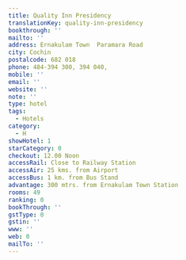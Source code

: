 ```yaml
---
title: Quality Inn Presidency
translationKey: quality-inn-presidency
bookthrough: ''
mailto: ''
address: Ernakulam Town  Paramara Road
city: Cochin
postalcode: 682 018
phone: 484-394 300, 394 040,
mobile: ''
email: ''
website: ''
note: ''
type: hotel
tags:
  - Hotels
category:
  - H
showHotel: 1
starCategory: 0
checkout: 12.00 Noon
accessRail: Close to Railway Station
accessAir: 25 kms. from Airport
accessBus: 1 km. from Bus Stand
advantage: 300 mtrs. from Ernakulam Town Station
rooms: 49
ranking: 0
bookThrough: ''
gstType: 0
gstin: ''
www: ''
web: 0
mailTo: ''
---
```







